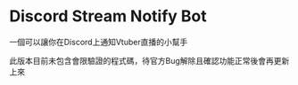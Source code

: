 # Discord Stream Notify Bot

一個可以讓你在Discord上通知Vtuber直播的小幫手

此版本目前未包含會限驗證的程式碼，待官方Bug解除且確認功能正常後會再更新上來
